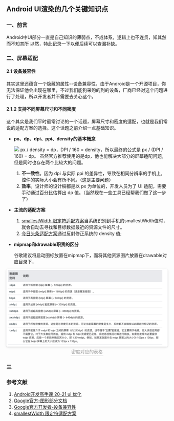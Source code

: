 ## Android UI渲染的几个关键知识点

### 一、前言
Android中UI部分一直是自己知识的薄弱点，不成体系，逻辑上也不连贯，知其然而不知其所
以然，特此记录一下以便后续可以查漏补缺。

### 二、屏幕适配
#### 2.1 设备兼容性
其实这里还蕴含一个隐藏的属性--设备兼容性，由于Android是一个开源项目，你无法保证他会出现在哪里，不过我们能狗采购的到的设备，厂商已经对这个问题进行了处理，所以开发者并不需要去关心这个。

#### 2.1.2 支持不同屏幕尺寸和不同密度
这个其实是我们平时最常讨论的一个话题，屏幕尺寸和密度的适配，也就是我们常说的适配方案的选择。这个话题之前介绍一点基础知识。

- **px、dp、dpi、ppi、density的基本概念**
  
  ![](https://static001.geekbang.org/resource/image/e3/ce/e3094e900dccacb9d9e72063ca3084ce.png)
    px / density = dp，DPI / 160 = density，所以最终的公式是 px / (DPI / 160) = dp。 虽然官方推荐使用的是dp，他也能解决大部分的屏幕适配问题，但是同时也存在两个比较大的问题。
    1. **不一致性**。因为 dpi 与实际 ppi 的差异性，导致在相同分辨率的手机上，控件的实际大小会有所不同。（这是主要问题）
    2. **效率**。设计师的设计稿都是以 px 为单位的，开发人员为了 UI 适配，需要手动通过百分比估算出 dp 值。（当然现在一些工具已经帮我们做了这一步了）

- **主流的适配方案**
  1. [smallestWidth 限定符适配方案](https://mp.weixin.qq.com/s?__biz=MzAxMTI4MTkwNQ==&mid=2650826381&idx=1&sn=5b71b7f1654b04a55fca25b0e90a4433&chksm=80b7b213b7c03b0598f6014bfa2f7de12e1f32ca9f7b7fc49a2cf0f96440e4a7897d45c788fb&scene=21#wechat_redirect)当系统识别到手机的smallestWidth值时，就会自动去寻找和目标数据最近的资源文件的尺寸。
  2. [今日头条适配方案](https://mp.weixin.qq.com/s/oSBUA7QKMWZURm1AHMyubA)通过反射修正系统的 density 值;

- **mipmap和drawable职责的区分**
  
  谷歌建议将启动图标放置在mipmap下，而将其他资源图片放置在drawable对应目录下，
<center>
    <img style="border-radius: 0.3125em;
    box-shadow: 0 2px 4px 0 rgba(34,36,38,.12),0 2px 10px 0 rgba(34,36,38,.08);" 
    src="https://github.com/yyht800/SiGuoYa/blob/master/res/drawable/drawable%E4%BB%8B%E7%BB%8D.png?raw=true">
    <br>
    <div style="color:orange; border-bottom: 1px solid #d9d9d9;
    display: inline-block;
    color: #999;
    padding: 2px;">密度对应的表格</div>
</center>



### 三

### 参考文献
1. [Android开发高手课 20-21 ui 优化](https://time.geekbang.org/column/article/80921)
2. [Google官方-图形部分文档](https://source.android.com/devices/graphics)
3. [Google官方开发者-设备兼容性](https://developer.android.com/guide/practices/compatibility?hl=zh-cn)
4. [smallestWidth 限定符适配方案](https://mp.weixin.qq.com/s?__biz=MzAxMTI4MTkwNQ==&mid=2650826381&idx=1&sn=5b71b7f1654b04a55fca25b0e90a4433&chksm=80b7b213b7c03b0598f6014bfa2f7de12e1f32ca9f7b7fc49a2cf0f96440e4a7897d45c788fb&scene=21#wechat_redirect)